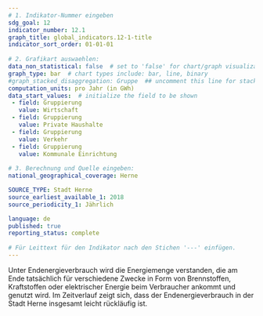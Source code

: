 ```yaml
---
# 1. Indikator-Nummer eingeben 
sdg_goal: 12
indicator_number: 12.1
graph_title: global_indicators.12-1-title
indicator_sort_order: 01-01-01
 
# 2. Grafikart auswaehlen: 
data_non_statistical: false  # set to 'false' for chart/graph visualization 
graph_type: bar  # chart types include: bar, line, binary 
#graph_stacked_disaggregation: Gruppe  ## uncomment this line for stacked bars. eplace 'Geschlecht' with the field of aggregation. 
computation_units: pro Jahr (in GWh)
data_start_values:  # initialize the field to be shown  
 - field: Gruppierung
   value: Wirtschaft
 - field: Gruppierung
   value: Private Haushalte
 - field: Gruppierung
   value: Verkehr
 - field: Gruppierung
   value: Kommunale Einrichtung
 
# 3. Berechnung und Quelle eingeben: 
national_geographical_coverage: Herne

SOURCE_TYPE: Stadt Herne
source_earliest_available_1: 2018
source_periodicity_1: Jährlich

language: de   
published: true 
reporting_status: complete
 
# Für Leittext für den Indikator nach den Stichen '---' einfügen. 
---
```

Unter Endenergieverbrauch wird die Energiemenge verstanden, die am Ende tatsächlich für verschiedene Zwecke in Form von Brennstoffen, Kraftstoffen oder elektrischer Energie beim Verbraucher ankommt und genutzt wird. Im Zeitverlauf zeigt sich, dass der Endenergieverbrauch in der Stadt Herne insgesamt leicht rückläufig ist. <br>
